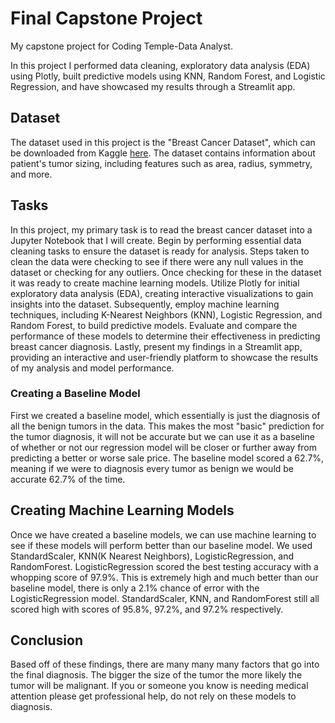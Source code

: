 # Final Capstone Project

My capstone project for Coding Temple-Data Analyst.

In this project I performed data cleaning, exploratory data analysis (EDA) using Plotly, built predictive models using KNN, Random Forest, and Logistic Regression, and have showcased my results through a Streamlit app.


## Dataset

The dataset used in this project is the "Breast Cancer Dataset", which can be downloaded from Kaggle [here](https://www.kaggle.com/datasets/yasserh/breast-cancer-dataset). The dataset contains information about patient's tumor sizing, including features such as area, radius, symmetry, and more.


## Tasks
In this project, my primary task is to read the breast cancer dataset into a Jupyter Notebook that I will create. Begin by performing essential data cleaning tasks to ensure the dataset is ready for analysis. Steps taken to clean the data were checking to see if there were any null values in the dataset or checking for any outliers. Once checking for these in the dataset it was ready to create machine learning models. Utilize Plotly for initial exploratory data analysis (EDA), creating interactive visualizations to gain insights into the dataset. Subsequently, employ machine learning techniques, including K-Nearest Neighbors (KNN), Logistic Regression, and Random Forest, to build predictive models. Evaluate and compare the performance of these models to determine their effectiveness in predicting breast cancer diagnosis. Lastly, present my findings in a Streamlit app, providing an interactive and user-friendly platform to showcase the results of my analysis and model performance. 

### Creating a Baseline Model
First we created a baseline model, which essentially is just the diagnosis of all the benign tumors in the data. This makes the most "basic" prediction for the tumor diagnosis, it will not be accurate but we can use it as a baseline of whether or not our regression model will be closer or further away from predicting a better or worse sale price. The baseline model scored a 62.7%, meaning if we were to diagnosis every tumor as benign we would be accurate 62.7% of the time.

## Creating Machine Learning Models
Once we have created a baseline models, we can use machine learning to see if these models will perform better than our baseline model. We used StandardScaler, KNN(K Nearest Neighbors), LogisticRegression, and RandomForest. LogisticRegression scored the best testing accuracy with a whopping score of 97.9%. This is extremely high and much better than our baseline model, there is only a 2.1% chance of error with the LogisticRegression model. StandardScaler, KNN, and RandomForest still all scored high with scores of 95.8%, 97.2%, and 97.2% respectively. 


## Conclusion
Based off of these findings, there are many many many factors that go into the final diagnosis. The bigger the size of the tumor the more likely the tumor will be malignant. If you or someone you know is needing medical attention please get professional help, do not rely on these models to diagnosis. 




